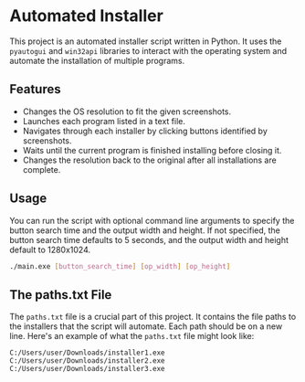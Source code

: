 # Automated Installer

This project is an automated installer script written in Python. It uses the `pyautogui` and `win32api` libraries to interact with the operating system and automate the installation of multiple programs.

## Features

- Changes the OS resolution to fit the given screenshots.
- Launches each program listed in a text file.
- Navigates through each installer by clicking buttons identified by screenshots.
- Waits until the current program is finished installing before closing it.
- Changes the resolution back to the original after all installations are complete.

## Usage

You can run the script with optional command line arguments to specify the button search time and the output width and height. If not specified, the button search time defaults to 5 seconds, and the output width and height default to 1280x1024.

```bash
./main.exe [button_search_time] [op_width] [op_height]
```

## The paths.txt File

The `paths.txt` file is a crucial part of this project. It contains the file paths to the installers that the script will automate. Each path should be on a new line. Here's an example of what the `paths.txt` file might look like:

```plaintext
C:/Users/user/Downloads/installer1.exe
C:/Users/user/Downloads/installer2.exe
C:/Users/user/Downloads/installer3.exe

